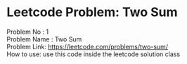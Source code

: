 # Leetcode Problem: Two Sum
Problem No : 1<br/>
Problem Name : Two Sum<br/>
Problem Link: https://leetcode.com/problems/two-sum/<br/>
How to use: use this code inside the leetcode solution class
